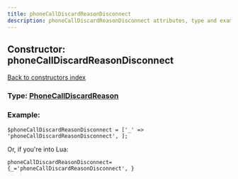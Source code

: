 ```yaml
---
title: phoneCallDiscardReasonDisconnect
description: phoneCallDiscardReasonDisconnect attributes, type and example
---
```

## Constructor: phoneCallDiscardReasonDisconnect  
[Back to constructors index](index.md)






### Type: [PhoneCallDiscardReason](../types/PhoneCallDiscardReason.md)


### Example:

```
$phoneCallDiscardReasonDisconnect = ['_' => 'phoneCallDiscardReasonDisconnect', ];
```  

Or, if you're into Lua:  


```
phoneCallDiscardReasonDisconnect={_='phoneCallDiscardReasonDisconnect', }

```


